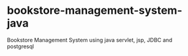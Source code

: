 # bookstore-management-system-java
Bookstore Management System using java servlet, jsp, JDBC and postgresql
